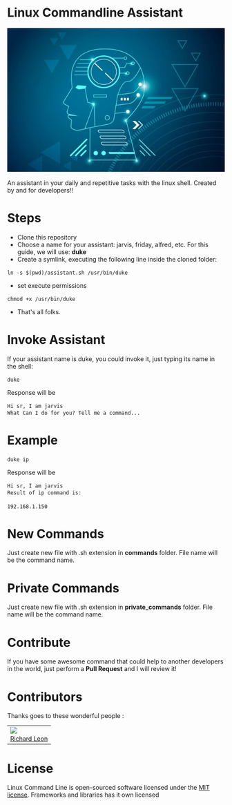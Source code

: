 # Linux Commandline Assistant


![](logo.png)

An assistant in your daily and repetitive tasks with the linux shell. Created by and for developers!!

# Steps

- Clone this repository
- Choose a name for your assistant: jarvis, friday, alfred, etc. For this guide, we will use: **duke**
- Create a symlink, executing the following line inside the cloned folder:

```
ln -s $(pwd)/assistant.sh /usr/bin/duke
```
- set execute permissions

```
chmod +x /usr/bin/duke
```

- That's all folks.

# Invoke Assistant

If your assistant name is duke, you could invoke it, just typing its name in the shell:

```
duke

```
Response will be

```
Hi sr, I am jarvis
What Can I do for you? Tell me a command...
```

# Example

```
duke ip

```
Response will be

```
Hi sr, I am jarvis
Result of ip command is:

192.168.1.150
```

# New Commands

Just create new file with .sh extension in **commands** folder. File name will be the command name.


# Private Commands

Just create new file with .sh extension in **private_commands** folder. File name will be the command name.

# Contribute

If you have some awesome command that could help to another developers in the world, just perform a **Pull Request** and I will review it!

# Contributors

Thanks goes to these wonderful people :

<table>
  <tbody>
    <td>
      <img src="https://avatars0.githubusercontent.com/u/3322836?s=460&v=4" width="100px;"/>
      <br />
      <label><a href="http://jrichardsz.github.io/">Richard Leon</a></label>
      <br />
    </td>    
  </tbody>
</table>

# License
Linux Command Line is open-sourced software licensed under the [MIT license](./LICENSE). Frameworks and libraries has it own licensed

